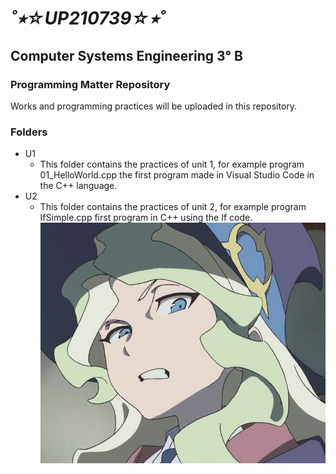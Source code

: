 # ___˚⭒☆UP210739☆⭒˚___
## Computer Systems Engineering 3° B

### Programming Matter Repository
Works and programming practices will be uploaded in this repository.

### Folders
- U1
  - This folder contains the practices of unit 1, for example program 01_HelloWorld.cpp the first program made in Visual Studio Code in the C++ language.
- U2
  - This folder contains the practices of unit 2, for example program IfSimple.cpp first program in C++ using the If code.
![):](imagen/wtf.jpg)
